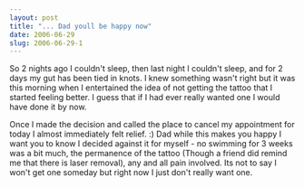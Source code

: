 ```yaml
---
layout: post
title: "... Dad youll be happy now"
date: 2006-06-29
slug: 2006-06-29-1
---
```


So 2 nights ago I couldn&apos;t sleep, then last night I couldn&apos;t sleep, and for 2 days my gut has been tied in knots.  I knew something wasn&apos;t right but it was this morning when I entertained the idea of not getting the tattoo that I started feeling better.  I guess that if I had ever really wanted one I would have done it by now. 

Once I made the decision and called the place to cancel my appointment for today I almost immediately felt relief.  :) Dad while this makes you happy I want you to know I decided against it for myself - no swimming for 3 weeks was a bit much, the permanence of the tattoo (Though a friend did remind me that there is laser removal), any and all pain involved.  Its not to say I won&apos;t get one someday but right now I just don&apos;t really want one.


